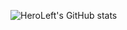 ![HeroLeft's GitHub stats](https://github-readme-stats.vercel.app/api?username=HeroLeft&show_icons=true&theme=blue-green)
